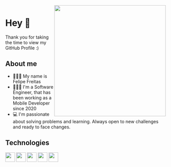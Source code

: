 <img src="https://user-images.githubusercontent.com/77179768/138194418-72dd49e9-393a-4f00-94e7-2850a138cdf4.png" min-width="350px" max-width="350px" width="350px" align="right"/>

# Hey 👋

Thank you for taking the time to view my GitHub Profile :)

## About me

- 🙋🏻‍♂️ My name is Felipe Freitas
- 👨🏻‍💻 I'm a Software Engineer, that has been working as a Mobile Developer since 2020
- 💻 I'm passionate about solving problems and learning. Always open to new challenges and ready to face changes.

## Technologies

<p align = 'left'>
 <img width ='30px' align='center' src ='https://raw.githubusercontent.com/rahulbanerjee26/githubAboutMeGenerator/main/icons/reactjs.svg'>
 <img width ='30px' align='center' src ='https://raw.githubusercontent.com/rahulbanerjee26/githubAboutMeGenerator/main/icons/typescript.svg'>
 <img width ='30px' align='center' src ='https://raw.githubusercontent.com/rahulbanerjee26/githubAboutMeGenerator/main/icons/javascript.svg'>
 <img width ='30px' align='center' src ='https://raw.githubusercontent.com/rahulbanerjee26/githubAboutMeGenerator/main/icons/redux.svg'>
<img width ='30px' align='center' src ='https://raw.githubusercontent.com/rahulbanerjee26/githubAboutMeGenerator/main/icons/git.svg'>
</p>





  
 

 
